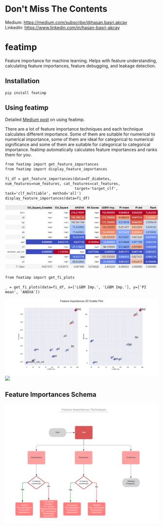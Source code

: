 # Don't Miss The Contents
Medium: https://medium.com/subscribe/@hasan.basri.akcay <br />
LinkedIn: https://www.linkedin.com/in/hasan-basri-akcay

# featimp
Feature importance for machine learning. Helps with feature understanding, calculating feature importances, feature debugging, and leakage detection.

## Installation
```
pip install featimp
```

## Using featimp
Detailed [Medium post](https://medium.com/@hasan.basri.akcay) on using featimp.

There are a lot of feature importance techniques and each technique calculates different importance. Some of them are suitable for numerical to numerical importance, some of them are ideal for categorical to numerical significance and some of them are suitable for categorical to categorical importance. featimp automatically calculates feature importances and ranks them for you.

```
from featimp import get_feature_importances
from featimp import display_feature_importances

fi_df = get_feature_importances(data=df_diabetes, num_features=num_features, cat_features=cat_features, 
                                target='target_clf', task='clf_multiable', method='all')
display_feature_importances(data=fi_df)
```
<img src="/outputs/fi_df.png?raw=true"/>

```
from featimp import get_fi_plots

_ = get_fi_plots(data=fi_df, x=['LGBM Imp.', 'LGBM Imp.'], y=['PI mean', 'ANOVA'])
```
<img src="/outputs/feature_importances_2d.png?raw=true"/>
<img src="/outputs/feature_importance_3d.gif?raw=true"/>

## Feature Importances Schema
<img src="/outputs/Feature Importances Techniques.png?raw=true"/>
